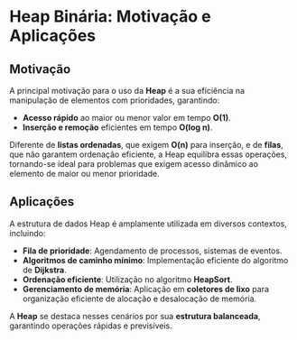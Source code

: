 # Heap Binária: Motivação e Aplicações

## Motivação

A principal motivação para o uso da **Heap** é a sua eficiência na manipulação de elementos com prioridades, garantindo:

- **Acesso rápido** ao maior ou menor valor em tempo **O(1)**.
- **Inserção e remoção** eficientes em tempo **O(log n)**.

Diferente de **listas ordenadas**, que exigem **O(n)** para inserção, e de **filas**, que não garantem ordenação eficiente, a Heap equilibra essas operações, tornando-se ideal para problemas que exigem acesso dinâmico ao elemento de maior ou menor prioridade.

## Aplicações

A estrutura de dados Heap é amplamente utilizada em diversos contextos, incluindo:

- **Fila de prioridade**: Agendamento de processos, sistemas de eventos.
- **Algoritmos de caminho mínimo**: Implementação eficiente do algoritmo de **Dijkstra**.
- **Ordenação eficiente**: Utilização no algoritmo **HeapSort**.
- **Gerenciamento de memória**: Aplicação em **coletores de lixo** para organização eficiente de alocação e desalocação de memória.

A **Heap** se destaca nesses cenários por sua **estrutura balanceada**, garantindo operações rápidas e previsíveis.
